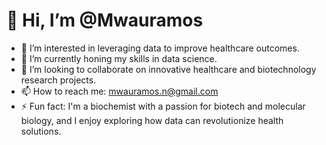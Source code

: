 # 👋 Hi, I’m @Mwauramos

- 👀 I’m interested in leveraging data to improve healthcare outcomes.
- 🌱 I’m currently honing my skills in data science.
- 💞️ I’m looking to collaborate on innovative healthcare and biotechnology research projects.
- 📫 How to reach me: mwauramos.n@gmail.com
- ⚡ Fun fact: I'm a biochemist with a passion for biotech and molecular biology, and I enjoy exploring how data can revolutionize health solutions.

<!---
Mwauramos/Mwauramos is a ✨ special ✨ repository because its `README.md` (this file) appears on your GitHub profile.
You can click the Preview link to take a look at your changes.
--->
